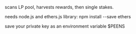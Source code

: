 scans LP pool, harvests rewards, then single stakes.

needs node.js and ethers.js library: npm install --save ethers

save your private key as an environment variable $PEENS
